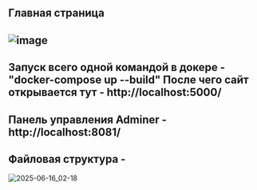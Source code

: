 Главная страница 
-------------------------------------------------------------------------------------------------------------
![image](https://github.com/user-attachments/assets/165a0189-c59f-4572-8de7-dda6519cd219)
-------------------------------------------------------------------------------------------------------------
Запуск всего одной командой в докере - "docker-compose up --build"
После чего сайт открывается тут - http://localhost:5000/
-------------------------------------------------------------------------------------------------------------
Панель управления Adminer -  http://localhost:8081/
-------------------------------------------------------------------------------------------------------------
Файловая структура -
-------------------------------------------------------------------------------------------------------------
![2025-06-16_02-18](https://github.com/user-attachments/assets/0e992bf7-819e-422c-afaa-9df236d6f46e)
